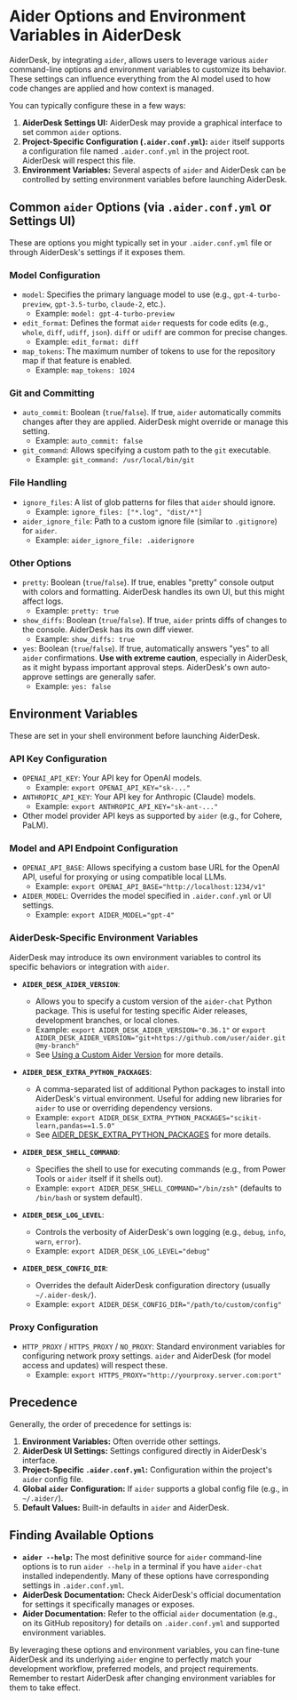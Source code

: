 # Aider Options and Environment Variables in AiderDesk

AiderDesk, by integrating `aider`, allows users to leverage various `aider` command-line options and environment variables to customize its behavior. These settings can influence everything from the AI model used to how code changes are applied and how context is managed.

You can typically configure these in a few ways:

1.  **AiderDesk Settings UI:** AiderDesk may provide a graphical interface to set common `aider` options.
2.  **Project-Specific Configuration (`.aider.conf.yml`):** `aider` itself supports a configuration file named `.aider.conf.yml` in the project root. AiderDesk will respect this file.
3.  **Environment Variables:** Several aspects of `aider` and AiderDesk can be controlled by setting environment variables before launching AiderDesk.

## Common `aider` Options (via `.aider.conf.yml` or Settings UI)

These are options you might typically set in your `.aider.conf.yml` file or through AiderDesk's settings if it exposes them.

### Model Configuration

-   `model`: Specifies the primary language model to use (e.g., `gpt-4-turbo-preview`, `gpt-3.5-turbo`, `claude-2`, etc.).
    -   Example: `model: gpt-4-turbo-preview`
-   `edit_format`: Defines the format `aider` requests for code edits (e.g., `whole`, `diff`, `udiff`, `json`). `diff` or `udiff` are common for precise changes.
    -   Example: `edit_format: diff`
-   `map_tokens`: The maximum number of tokens to use for the repository map if that feature is enabled.
    -   Example: `map_tokens: 1024`

### Git and Committing

-   `auto_commit`: Boolean (`true`/`false`). If true, `aider` automatically commits changes after they are applied. AiderDesk might override or manage this setting.
    -   Example: `auto_commit: false`
-   `git_command`: Allows specifying a custom path to the `git` executable.
    -   Example: `git_command: /usr/local/bin/git`

### File Handling

-   `ignore_files`: A list of glob patterns for files that `aider` should ignore.
    -   Example: `ignore_files: ["*.log", "dist/*"]`
-   `aider_ignore_file`: Path to a custom ignore file (similar to `.gitignore`) for `aider`.
    -   Example: `aider_ignore_file: .aiderignore`

### Other Options

-   `pretty`: Boolean (`true`/`false`). If true, enables "pretty" console output with colors and formatting. AiderDesk handles its own UI, but this might affect logs.
    -   Example: `pretty: true`
-   `show_diffs`: Boolean (`true`/`false`). If true, `aider` prints diffs of changes to the console. AiderDesk has its own diff viewer.
    -   Example: `show_diffs: true`
-   `yes`: Boolean (`true`/`false`). If true, automatically answers "yes" to all `aider` confirmations. **Use with extreme caution**, especially in AiderDesk, as it might bypass important approval steps. AiderDesk's own auto-approve settings are generally safer.
    -   Example: `yes: false`

## Environment Variables

These are set in your shell environment before launching AiderDesk.

### API Key Configuration

-   `OPENAI_API_KEY`: Your API key for OpenAI models.
    -   Example: `export OPENAI_API_KEY="sk-..."`
-   `ANTHROPIC_API_KEY`: Your API key for Anthropic (Claude) models.
    -   Example: `export ANTHROPIC_API_KEY="sk-ant-..."`
-   Other model provider API keys as supported by `aider` (e.g., for Cohere, PaLM).

### Model and API Endpoint Configuration

-   `OPENAI_API_BASE`: Allows specifying a custom base URL for the OpenAI API, useful for proxying or using compatible local LLMs.
    -   Example: `export OPENAI_API_BASE="http://localhost:1234/v1"`
-   `AIDER_MODEL`: Overrides the model specified in `.aider.conf.yml` or UI settings.
    -   Example: `export AIDER_MODEL="gpt-4"`

### AiderDesk-Specific Environment Variables

AiderDesk may introduce its own environment variables to control its specific behaviors or integration with `aider`.

-   **`AIDER_DESK_AIDER_VERSION`**:
    -   Allows you to specify a custom version of the `aider-chat` Python package. This is useful for testing specific Aider releases, development branches, or local clones.
    -   Example: `export AIDER_DESK_AIDER_VERSION="0.36.1"` or `export AIDER_DESK_AIDER_VERSION="git+https://github.com/user/aider.git@my-branch"`
    -   See [Using a Custom Aider Version](custom-aider-version.md) for more details.

-   **`AIDER_DESK_EXTRA_PYTHON_PACKAGES`**:
    -   A comma-separated list of additional Python packages to install into AiderDesk's virtual environment. Useful for adding new libraries for `aider` to use or overriding dependency versions.
    -   Example: `export AIDER_DESK_EXTRA_PYTHON_PACKAGES="scikit-learn,pandas==1.5.0"`
    -   See [AIDER_DESK_EXTRA_PYTHON_PACKAGES](extra-python-packages.md) for more details.

-   **`AIDER_DESK_SHELL_COMMAND`**:
    -   Specifies the shell to use for executing commands (e.g., from Power Tools or `aider` itself if it shells out).
    -   Example: `export AIDER_DESK_SHELL_COMMAND="/bin/zsh"` (defaults to `/bin/bash` or system default).

-   **`AIDER_DESK_LOG_LEVEL`**:
    -   Controls the verbosity of AiderDesk's own logging (e.g., `debug`, `info`, `warn`, `error`).
    -   Example: `export AIDER_DESK_LOG_LEVEL="debug"`

-   **`AIDER_DESK_CONFIG_DIR`**:
    -   Overrides the default AiderDesk configuration directory (usually `~/.aider-desk/`).
    -   Example: `export AIDER_DESK_CONFIG_DIR="/path/to/custom/config"`

### Proxy Configuration

-   `HTTP_PROXY` / `HTTPS_PROXY` / `NO_PROXY`: Standard environment variables for configuring network proxy settings. `aider` and AiderDesk (for model access and updates) will respect these.
    -   Example: `export HTTPS_PROXY="http://yourproxy.server.com:port"`

## Precedence

Generally, the order of precedence for settings is:

1.  **Environment Variables:** Often override other settings.
2.  **AiderDesk UI Settings:** Settings configured directly in AiderDesk's interface.
3.  **Project-Specific `.aider.conf.yml`:** Configuration within the project's `aider` config file.
4.  **Global `aider` Configuration:** If `aider` supports a global config file (e.g., in `~/.aider/`).
5.  **Default Values:** Built-in defaults in `aider` and AiderDesk.

## Finding Available Options

-   **`aider --help`:** The most definitive source for `aider` command-line options is to run `aider --help` in a terminal if you have `aider-chat` installed independently. Many of these options have corresponding settings in `.aider.conf.yml`.
-   **AiderDesk Documentation:** Check AiderDesk's official documentation for settings it specifically manages or exposes.
-   **Aider Documentation:** Refer to the official `aider` documentation (e.g., on its GitHub repository) for details on `.aider.conf.yml` and supported environment variables.

By leveraging these options and environment variables, you can fine-tune AiderDesk and its underlying `aider` engine to perfectly match your development workflow, preferred models, and project requirements. Remember to restart AiderDesk after changing environment variables for them to take effect.
